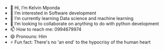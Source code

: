 - 👋 Hi, I’m Kelvin Mponda
- 👀 I’m interested in Software development
- 🌱 I’m currently learning Data science and machine learning
- 💞️ I’m looking to collaborate on anything to do with python development
- 📫 How to reach me: 0994679974
- 😄 Pronouns: Him
- ⚡ Fun fact: There's no 'an end' to the hypocrisy of the human heart

<!---
Khelva47/Khelva47 is a ✨ special ✨ repository because its `README.md` (this file) appears on your GitHub profile.
You can click the Preview link to take a look at your changes.
--->

